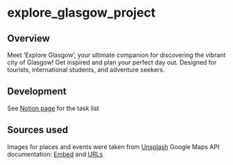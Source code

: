 ﻿# explore_glasgow_project

## Overview
Meet ‘Explore Glasgow’, your ultimate companion for discovering the vibrant city of Glasgow! Get inspired and plan your perfect day out. Designed for tourists, international students, and adventure seekers.

## Development
See [Notion page](https://www.notion.so/Code-Team-Project-cdfe6133fbc54501878e0ac1bd3f81f2) for the task list

## Sources used
Images for places and events were taken from [Unsplash](https://unsplash.com)
Google Maps API documentation: [Embed](https://developers.google.com/maps/documentation/embed) and [URLs](https://developers.google.com/maps/documentation/urls)